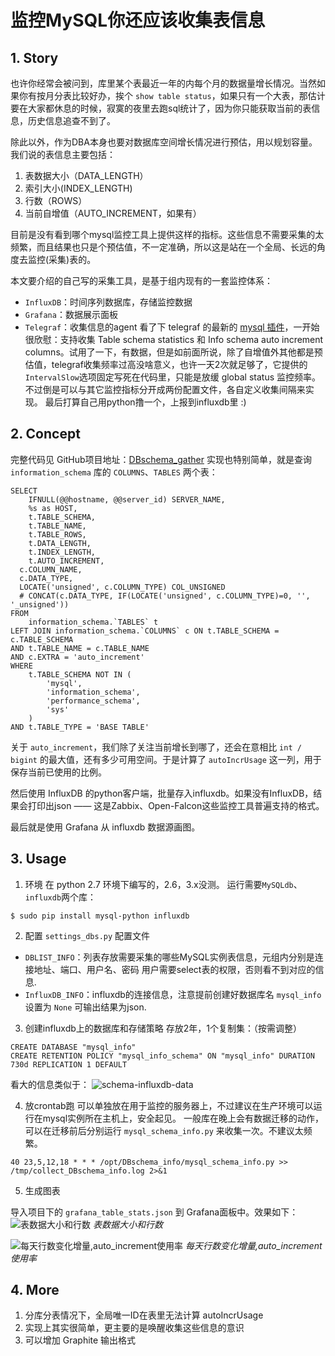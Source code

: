 # 监控MySQL你还应该收集表信息

## 1. Story
也许你经常会被问到，库里某个表最近一年的内每个月的数据量增长情况。当然如果你有按月分表比较好办，挨个 `show table status`，如果只有一个大表，那估计要在大家都休息的时候，寂寞的夜里去跑sql统计了，因为你只能获取当前的表信息，历史信息追查不到了。

除此以外，作为DBA本身也要对数据库空间增长情况进行预估，用以规划容量。我们说的表信息主要包括：

1. 表数据大小（DATA_LENGTH）
2. 索引大小(INDEX_LENGTH)
3. 行数（ROWS）
4. 当前自增值（AUTO_INCREMENT，如果有）

目前是没有看到哪个mysql监控工具上提供这样的指标。这些信息不需要采集的太频繁，而且结果也只是个预估值，不一定准确，所以这是站在一个全局、长远的角度去监控(采集)表的。

本文要介绍的自己写的采集工具，是基于组内现有的一套监控体系：
- `InfluxDB`：时间序列数据库，存储监控数据
- `Grafana`：数据展示面板
- `Telegraf`：收集信息的agent
  看了下 telegraf 的最新的 [mysql 插件](https://github.com/influxdata/telegraf/tree/master/plugins/inputs/mysql)，一开始很欣慰：支持收集 Table schema statistics 和 Info schema auto increment columns。试用了一下，有数据，但是如前面所说，除了自增值外其他都是预估值，telegraf收集频率过高没啥意义，也许一天2次就足够了，它提供的 `IntervalSlow`选项固定写死在代码里，只能是放缓 global status 监控频率。不过倒是可以与其它监控指标分开成两份配置文件，各自定义收集间隔来实现。
  最后打算自己用python撸一个，上报到influxdb里 :)

## 2. Concept
完整代码见 GitHub项目地址：[DBschema_gather](https://github.com/seanlook/DBschema_gather)
实现也特别简单，就是查询 `information_schema` 库的 `COLUMNS`、`TABLES` 两个表：

```
SELECT
    IFNULL(@@hostname, @@server_id) SERVER_NAME,
    %s as HOST,
    t.TABLE_SCHEMA,
    t.TABLE_NAME,
    t.TABLE_ROWS,
    t.DATA_LENGTH,
    t.INDEX_LENGTH,
    t.AUTO_INCREMENT,
  c.COLUMN_NAME,
  c.DATA_TYPE,
  LOCATE('unsigned', c.COLUMN_TYPE) COL_UNSIGNED
  # CONCAT(c.DATA_TYPE, IF(LOCATE('unsigned', c.COLUMN_TYPE)=0, '', '_unsigned'))
FROM
    information_schema.`TABLES` t
LEFT JOIN information_schema.`COLUMNS` c ON t.TABLE_SCHEMA = c.TABLE_SCHEMA
AND t.TABLE_NAME = c.TABLE_NAME
AND c.EXTRA = 'auto_increment'
WHERE
    t.TABLE_SCHEMA NOT IN (
        'mysql',
        'information_schema',
        'performance_schema',
        'sys'
    )
AND t.TABLE_TYPE = 'BASE TABLE'
```

关于 `auto_increment`，我们除了关注当前增长到哪了，还会在意相比 `int / bigint` 的最大值，还有多少可用空间。于是计算了 `autoIncrUsage` 这一列，用于保存当前已使用的比例。

然后使用 InfluxDB 的python客户端，批量存入influxdb。如果没有InfluxDB，结果会打印出json —— 这是Zabbix、Open-Falcon这些监控工具普遍支持的格式。

最后就是使用 Grafana 从 influxdb 数据源画图。

## 3. Usage
1. 环境
在 python 2.7 环境下编写的，2.6，3.x没测。
运行需要`MySQLdb`、`influxdb`两个库：
```
$ sudo pip install mysql-python influxdb
```

2. 配置
`settings_dbs.py` 配置文件
  - `DBLIST_INFO`：列表存放需要采集的哪些MySQL实例表信息，元组内分别是连接地址、端口、用户名、密码
  用户需要select表的权限，否则看不到对应的信息.
 - `InfluxDB_INFO`：influxdb的连接信息，注意提前创建好数据库名 `mysql_info`
 设置为 `None` 可输出结果为json.

3. 创建influxdb上的数据库和存储策略
存放2年，1个复制集：（按需调整）
```
CREATE DATABASE "mysql_info"
CREATE RETENTION POLICY "mysql_info_schema" ON "mysql_info" DURATION 730d REPLICATION 1 DEFAULT
```
看大的信息类似于：
![schema-influxdb-data][1]

4. 放crontab跑
可以单独放在用于监控的服务器上，不过建议在生产环境可以运行在mysql实例所在主机上，安全起见。
一般库在晚上会有数据迁移的动作，可以在迁移前后分别运行 `mysql_schema_info.py` 来收集一次。不建议太频繁。
```
40 23,5,12,18 * * * /opt/DBschema_info/mysql_schema_info.py >> /tmp/collect_DBschema_info.log 2>&1
```

5. 生成图表

导入项目下的 `grafana_table_stats.json` 到 Grafana面板中。效果如下：
![表数据大小和行数][2]
*表数据大小和行数*

![每天行数变化增量,auto_increment使用率][3]
*每天行数变化增量,auto_increment使用率*

## 4. More  
1. 分库分表情况下，全局唯一ID在表里无法计算 autoIncrUsage  
2. 实现上其实很简单，更主要的是唤醒收集这些信息的意识  
3. 可以增加 Graphite 输出格式  


  [1]: http://7q5fot.com1.z0.glb.clouddn.com/mysql-schema-statistics.png
  [2]: http://7q5fot.com1.z0.glb.clouddn.com/mysql-schema-statistics2.png
  [3]: http://7q5fot.com1.z0.glb.clouddn.com/mysql-schema-statistics3.png
